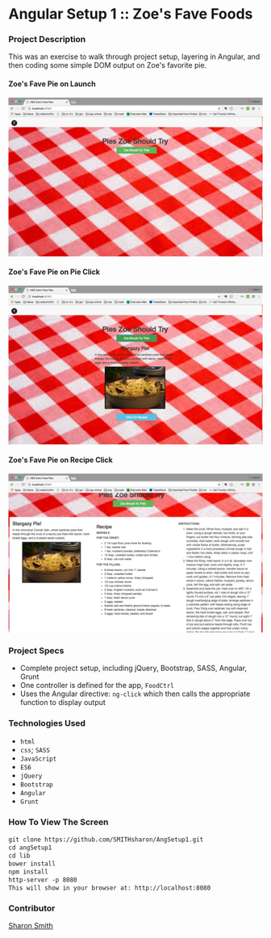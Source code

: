 # Angular Setup 1 :: Zoe's Fave Foods

### Project Description 

This was an exercise to walk through project setup, layering in Angular, and then coding some simple DOM output on Zoe's favorite pie. 

#### Zoe's Fave Pie on Launch 
![Zoe's Fave Pie on Launch](https://raw.githubusercontent.com/SMITHsharon/AngSetup1/zoeFood/screens/Zoe%20Pies%20on%20Launch%20.png)

#### Zoe's Fave Pie on Pie Click 
![Zoe's Fave Pie on Click](https://raw.githubusercontent.com/SMITHsharon/AngSetup1/zoeFood/screens/Zoe%20Pies%20on%20Try%20This%20Click.png)

#### Zoe's Fave Pie on Recipe Click 
![Zoe's Fave Pie on Recipe Click](https://raw.githubusercontent.com/SMITHsharon/AngSetup1/zoeFood/screens/Zoe%20Pies%20on%20Click%20Recipe.png)

### Project Specs
- Complete project setup, including jQuery, Bootstrap, SASS, Angular, Grunt
- One controller is defined for the app, `FoodCtrl`
- Uses the Angular directive: `ng-click` which then calls the appropriate function to display output


### Technologies Used
- `html`
- `css`; `SASS`
- `JavaScript`
- `ES6`
- `jQuery`
- `Bootstrap`
- `Angular`
- `Grunt`


### How To View The Screen 
```
git clone https://github.com/SMITHsharon/AngSetup1.git
cd angSetup1
cd lib
bower install
npm install
http-server -p 8080
This will show in your browser at: http://localhost:8080
```

### Contributor
[Sharon Smith](https://github.com/SMITHsharon)

